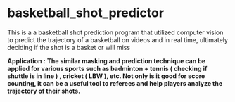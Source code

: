 # basketball_shot_predictor
This is a a basketball shot prediction program that utilized computer vision to predict the trajectory of a basketball on videos and in real time, ultimately deciding if the shot is a basket or will miss

**Application :** **The similar masking and prediction technique can be applied for various sports such as badminton + tennis ( checking if shuttle is in line ) , cricket ( LBW ), etc. Not only is it good for score counting, it can be a useful tool to referees and help players analyze the trajectory of their shots.**
